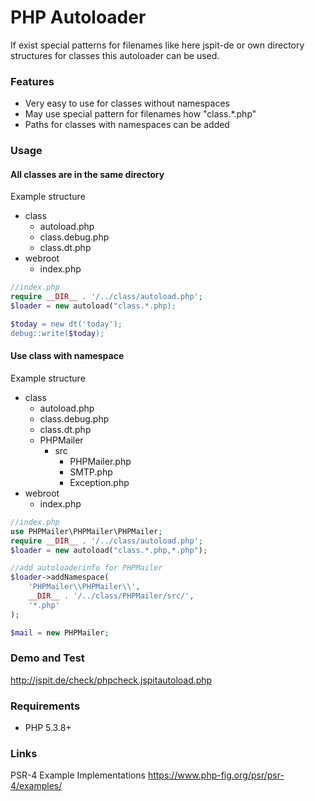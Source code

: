 # PHP Autoloader

If exist special patterns for filenames like here jspit-de or own directory structures for classes this autoloader can be used.

### Features

- Very easy to use for classes without namespaces
- May use special pattern for filenames how "class.*.php" 
- Paths for classes with namespaces can be added

### Usage

#### All classes are in the same directory

Example structure
+ class
  + autoload.php
  + class.debug.php
  + class.dt.php
+ webroot
   + index.php


```php
//index.php
require __DIR__ . '/../class/autoload.php';
$loader = new autoload("class.*.php);

$today = new dt('today');
debug::write($today);

```

#### Use class with namespace

Example structure
+ class
  + autoload.php
  + class.debug.php
  + class.dt.php
  + PHPMailer
    + src
      + PHPMailer.php
      + SMTP.php
      + Exception.php
+ webroot
   + index.php
   
```php
//index.php
use PHPMailer\PHPMailer\PHPMailer;
require __DIR__ . '/../class/autoload.php';
$loader = new autoload("class.*.php,*.php");

//add autoloaderinfo for PHPMailer
$loader->addNamespace(
    'PHPMailer\\PHPMailer\\',
    __DIR__ . '/../class/PHPMailer/src/',
    '*.php'
); 

$mail = new PHPMailer;
```

### Demo and Test

http://jspit.de/check/phpcheck.jspitautoload.php

### Requirements

- PHP 5.3.8+

### Links

PSR-4 Example Implementations
https://www.php-fig.org/psr/psr-4/examples/


